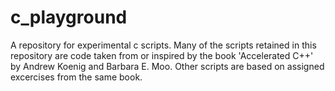 # c_playground
A repository for experimental c scripts. Many of the scripts retained in this
repository are code taken from or inspired by the book 'Accelerated C++' by
Andrew Koenig and Barbara E. Moo. Other scripts are based on assigned
excercises from the same book.

